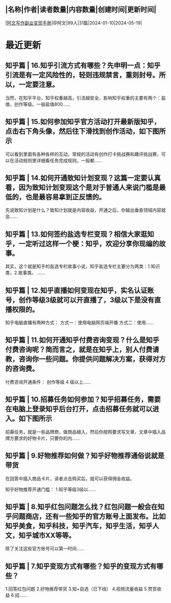 |名称|作者|读者数量|内容数量|创建时间|更新时间|
---
|[阿文写作副业变现手册](https://xiaobot.net/p/awzmt666?refer=0b133df9-27dc-423b-8101-639049001c13)|@阿文|99人|31篇|2024-01-10|2024-05-19|

# 最近更新
## 知乎篇 | 16.知乎引流方式有哪些？先申明一点：知乎引流是有一定风险性的，轻则违规禁言，重则封号。所以，一定要注意。
当然，在知乎平台，知乎权重越高，引流越安全，影响知乎权重的主要有两个：盐值，创作等级。一般盐值800......
## 知乎篇 | 15.如何参加知乎官方活动打开最新版知乎，点击右下角头像，然后往下滑找到创作活动，如下图所示
 可以看到里面有各种各样的互动，常规的活动有创作打卡挑战赛和趣评挑战赛，可以在活动规则里详细看任务完成规则。一般都......
## 知乎篇 | 14.如何开通致知计划变现？这篇一定要认真看，因为致知计划变现这个是对于普通人来说门槛是最低的，也是最容易拿到正反馈的。

先说致知计划是什么？致知计划就是内容收益，开通之后，你输出垂直领域内容就会......
## 知乎篇 | 13.如何签约盐选专栏变现？相信大家逛知乎，一定听过这样一个梗：知乎，欢迎分享你现编的故事。

其实，这个就是知乎的盐选专栏故事小说，知乎盐选专栏主要分为两类：1.知识类，2.故事类。
......
## 知乎篇 | 12.知乎直播如何变现在知乎，实名认证账号，创作等级3级就可以开直播了，3级以下是没有直播权限的。

知乎电脑直播有两种方式：
方式一：使用电脑网页端开播
方式二：使用......
## 知乎篇 | 11.如何开通知乎付费咨询变现？什么是知乎付费咨询呢？简而言之，就是在知乎上，别人付费请教，咨询你一些问题。你提供问题解决方案，获得对方的咨询费。

付费咨询开通条件：
创作等级 4 级以上......
## 知乎篇 | 10.招募任务如何参加？知乎招募任务，需要在电脑上登录知乎后台打开，点击招募任务就可以进入。如下图所示
招募任务，就是一些品牌商，做商品植入，然后你按照要求写文章，文章中插入品牌方要求的好物卡片，只要你的内......
## 知乎篇 | 9.好物推荐如何做？知乎好物推荐通俗说就是带货

在回答中插入商品卡片，读者点击购买后，就可以获得佣金收益。

知乎好物推荐开通门槛：
1.知乎等级3级以......
## 知乎篇 | 8.知乎红包问题怎么找？红包问题一般会在知乎问题商店，还有一些知乎的官方账号上面发布。比如知乎美食，知乎科技，知乎汽车，知乎生活，知乎人文，知乎城市XX等等。

除了关注这些官方账号可以第一时间......
## 知乎篇 | 7.知乎变现方式有哪些？知乎的变现方式有哪些？
1.回答红包问题
2.好物推荐带货
3.知+自选（已下线）
4.视频流量收益
5.赞赏收益
6.招......

